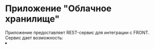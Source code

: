 <h1>Приложение "Облачное хранилище"</h1>
Приложение предоставляет REST-сервис для интеграции с FRONT.
Сервис дает возможность:
<br>
<li>
  <ul></l>
</li>
